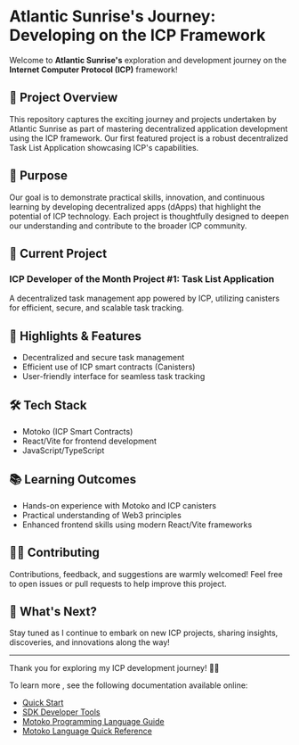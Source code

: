 # Atlantic Sunrise's Journey: Developing on the ICP Framework

Welcome to **Atlantic Sunrise's** exploration and development journey on the **Internet Computer Protocol (ICP)** framework!

## 🚀 Project Overview

This repository captures the exciting journey and projects undertaken by Atlantic Sunrise as part of mastering decentralized application development using the ICP framework. Our first featured project is a robust decentralized Task List Application showcasing ICP's capabilities.

## 🎯 Purpose

Our goal is to demonstrate practical skills, innovation, and continuous learning by developing decentralized apps (dApps) that highlight the potential of ICP technology. Each project is thoughtfully designed to deepen our understanding and contribute to the broader ICP community.

## 📌 Current Project

### **ICP Developer of the Month Project #1: Task List Application**

A decentralized task management app powered by ICP, utilizing canisters for efficient, secure, and scalable task tracking.

## 🌟 Highlights & Features

- Decentralized and secure task management
- Efficient use of ICP smart contracts (Canisters)
- User-friendly interface for seamless task tracking

## 🛠️ Tech Stack

- Motoko (ICP Smart Contracts)
- React/Vite for frontend development
- JavaScript/TypeScript

## 📚 Learning Outcomes

- Hands-on experience with Motoko and ICP canisters
- Practical understanding of Web3 principles
- Enhanced frontend skills using modern React/Vite frameworks

## 🧑‍💻 Contributing

Contributions, feedback, and suggestions are warmly welcomed! Feel free to open issues or pull requests to help improve this project.

## 📅 What's Next?

Stay tuned as I continue to embark on new ICP projects, sharing insights, discoveries, and innovations along the way!

---

Thank you for exploring my ICP development journey! 🌅🚀

To learn more , see the following documentation available online:

- [Quick Start](https://internetcomputer.org/docs/current/developer-docs/setup/deploy-locally)
- [SDK Developer Tools](https://internetcomputer.org/docs/current/developer-docs/setup/install)
- [Motoko Programming Language Guide](https://internetcomputer.org/docs/current/motoko/main/motoko)
- [Motoko Language Quick Reference](https://internetcomputer.org/docs/current/motoko/main/language-manual)
